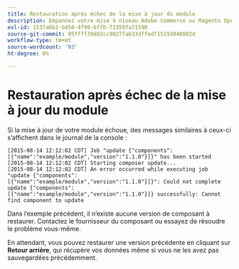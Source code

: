 ```yaml
---
title: Restauration après échec de la mise à jour du module
description: Dépannez votre mise à niveau Adobe Commerce ou Magento Open Source après avoir rencontré une erreur de mise à jour de module.
exl-id: 1537a6b1-b450-4f90-bffb-73359fa71598
source-git-commit: 95ffff39d82cc9027fa633dffedf15193040802d
workflow-type: tm+mt
source-wordcount: '93'
ht-degree: 0%

---
```


# Restauration après échec de la mise à jour du module

Si la mise à jour de votre module échoue, des messages similaires à ceux-ci s’affichent dans le journal de la console :

```terminal
[2015-08-14 12:12:02 CDT] Job "update {"components":[{"name":"example/module","version":"1.1.0"}]}" has been started
[2015-08-14 12:12:02 CDT] Starting composer update...
[2015-08-14 12:12:02 CDT] An error occurred while executing job "update {"components":
[{"name":"example/module","version":"1.1.0"}]}": Could not complete update {"components":
[{"name":"example/module","version":"1.1.0"}]} successfully: Cannot find component to update
```

Dans l’exemple précédent, il n’existe aucune version de composant à restaurer. Contactez le fournisseur du composant ou essayez de résoudre le problème vous-même.

En attendant, vous pouvez restaurer une version précédente en cliquant sur **Retour arrière**, qui récupère vos données même si vous ne les avez pas sauvegardées précédemment.
